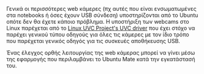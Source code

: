 Γενικά οι περισσότερες web κάμερες (πχ αυτές που είναι ενσωματωμένες στα
notebooks ή όσες έχουν USB σύνδεση) υποστηρίζονται από το Ubuntu οπότε
δεν θα έχετε κάποιο πρόβλημα. Η υποστήριξη των webcams στο Linux
παρέχεται από το [Linux UVC Project's UVC
driver](http://www.ideasonboard.org/uvc/) που έχει στόχο να παρέχει
γενικού τύπου οδηγούς για όλες τις κάμερες με τον ίδιο τρόπο που
παρέχεται γενικός οδηγός για τις συσκευές αποθήκευσης USB.

Ένας έλεγχος ορθής λειτουργίας της web κάμερας μπορεί να γίνει μέσω της
εφαρμογής  που περιλαμβάνει το Ubuntu Mate κατά την εγκατάστασή του.